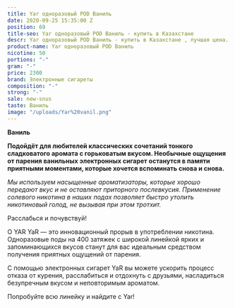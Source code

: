 ```yaml
---
title: Yar одноразовый POD Ваниль
date: 2020-09-25 15:35:00 Z
position: 69
title-seo: Yar одноразовый POD Ваниль - купить в Казахстане
descr: Yar одноразовый POD Ваниль - купить в Казахстане , лучшая цена.
product-name: Yar одноразовый POD Ваниль
nicotine: 50
portions: "-"
gram: "-"
price: 2300
brand: Электронные сигареты
composition: "-"
strong: "-"
sale: new-snus
taste: Ваниль
image: "/uploads/Yar%20vanil.png"
---
```


**Ваниль**

**Подойдёт для любителей классических сочетаний тонкого сладковатого аромата с горьковатым вкусом. Необычные ощущения от парения ванильных электронных сигарет останутся в памяти приятными моментами, которые хочется вспоминать снова и снова.**

*Мы используем насыщенные ароматизаторы, которые хорошо передают вкус и не оставляют приторного послевкусия. Применение солевого никотина в наших подах позволяет быстро утолить никотиновый голод, не вызывая при этом тротхит.*

Расслабься и почувствуй!


О YAR YaR — это инновационный прорыв в употреблении никотина. Одноразовые поды на 400 затяжек с широкой линейкой ярких и запоминающихся вкусов станут для вас идеальным средством получения приятных ощущений от парения.

С помощью электронных сигарет YaR вы можете ускорить процесс отказа от курения, расслабиться и отдохнуть с друзьями, насладиться безупречным вкусом и неповторимым ароматом.

Попробуйте всю линейку и найдите с Yar!